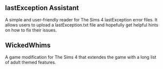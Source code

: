 ## lastException Assistant

A simple and user-friendly reader for The Sims 4 lastException error files. It allows users to upload a lastException.txt file and hopefully get helpful hints on how to fix their issues.

## WickedWhims

A game modification for The Sims 4 that extendes the game with a long list of adult themed features.
